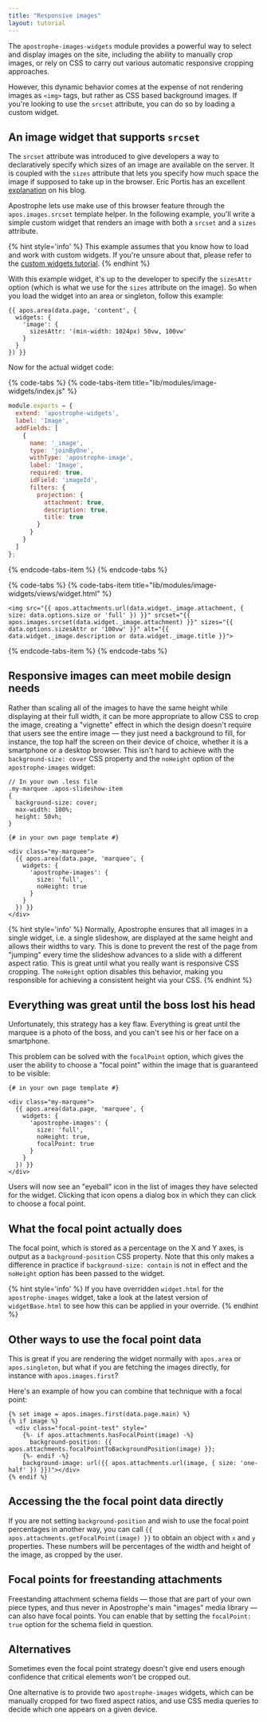```yaml
---
title: "Responsive images"
layout: tutorial
---
```


The `apostrophe-images-widgets` module provides a powerful way to select and display images on the site, including the ability to manually crop images, or rely on CSS to carry out various automatic responsive cropping approaches.

However, this dynamic behavior comes at the expense of not rendering images as `<img>` tags, but rather as CSS based background images. If you're looking to use the `srcset` attribute, you can do so by loading a custom widget.

## An image widget that supports `srcset`

The `srcset` attribute was introduced to give developers a way to declaratively specify which sizes of an image are available on the server. It is coupled with the `sizes` attribute that lets you specify how much space the image if supposed to take up in the browser. Eric Portis has an excellent [explanation](https://ericportis.com/posts/2014/srcset-sizes/) on his blog.

Apostrophe lets use make use of this browser feature through the `apos.images.srcset` template helper. In the following example, you'll write a simple custom widget that renders an image with both a `srcset` and a `sizes` attribute.

{% hint style='info' %}
This example assumes that you know how to load and work with custom widgets. If you're unsure about that, please refer to the [custom widgets tutorial](../getting-started/custom-widgets.md).
{% endhint %}

With this example widget, it's up to the developer to specify the `sizesAttr` option (which is what we use for the `sizes` attribute on the image). So when you load the widget into an area or singleton, follow this example:

```markup
{{ apos.area(data.page, 'content', {
  widgets: {
    'image': {
      sizesAttr: '(min-width: 1024px) 50vw, 100vw'
    }
  }
}) }}
```

Now for the actual widget code:

{% code-tabs %}
{% code-tabs-item title="lib/modules/image-widgets/index.js" %}
```javascript
module.exports = {
  extend: 'apostrophe-widgets',
  label: 'Image',
  addFields: [
    {
      name: '_image',
      type: 'joinByOne',
      withType: 'apostrophe-image',
      label: 'Image',
      required: true,
      idField: 'imageId',
      filters: {
        projection: {
          attachment: true,
          description: true,
          title: true
        }
      }
    }
  ]
};
```
{% endcode-tabs-item %}
{% endcode-tabs %}

{% code-tabs %}
{% code-tabs-item title="lib/modules/image-widgets/views/widget.html" %}
```markup
<img src="{{ apos.attachments.url(data.widget._image.attachment, { size: data.options.size or 'full' }) }}" srcset="{{ apos.images.srcset(data.widget._image.attachment) }}" sizes="{{ data.options.sizesAttr or '100vw' }}" alt="{{ data.widget._image.description or data.widget._image.title }}">
```
{% endcode-tabs-item %}
{% endcode-tabs %}


## Responsive images can meet mobile design needs

Rather than scaling all of the images to have the same height while displaying at their full width, it can be more appropriate to allow CSS to crop the image, creating a "vignette" effect in which the design doesn't require that users see the entire image — they just need a background to fill, for instance, the top half the screen on their device of choice, whether it is a smartphone or a desktop browser. This isn't hard to achieve with the `background-size: cover` CSS property and the `noHeight` option of the `apostrophe-images` widget:

```less
// In your own .less file
.my-marquee .apos-slideshow-item
{
  background-size: cover;
  max-width: 100%;
  height: 50vh;
}
```

```markup
{# in your own page template #}

<div class="my-marquee">
  {{ apos.area(data.page, 'marquee', {
    widgets: {
      'apostrophe-images': {
        size: 'full',
        noHeight: true
      }
    }
  }) }}
</div>
```

{% hint style='info' %}
Normally, Apostrophe ensures that all images in a single widget, i.e. a single slideshow, are displayed at the same height and allows their widths to vary. This is done to prevent the rest of the page from "jumping" every time the slideshow advances to a slide with a different aspect ratio. This is great until what you really want is responsive CSS cropping. The `noHeight` option disables this behavior, making you responsible for achieving a consistent height via your CSS.
{% endhint %}

## Everything was great until the boss lost his head

Unfortunately, this strategy has a key flaw. Everything is great until the marquee is a photo of the boss, and you can't see his or her face on a smartphone.

This problem can be solved with the `focalPoint` option, which gives the user the ability to choose a "focal point" within the image that is guaranteed to be visible:

```markup
{# in your own page template #}

<div class="my-marquee">
  {{ apos.area(data.page, 'marquee', {
    widgets: {
      'apostrophe-images': {
        size: 'full',
        noHeight: true,
        focalPoint: true
      }
    }
  }) }}
</div>
```

Users will now see an "eyeball" icon in the list of images they have selected for the widget. Clicking that icon opens a dialog box in which they can click to choose a focal point.

## What the focal point actually does

The focal point, which is stored as a percentage on the X and Y axes, is output as a `background-position` CSS property. Note that this only makes a difference in practice if `background-size: contain` is not in effect and the `noHeight` option has been passed to the widget.

{% hint style='info' %}
If you have overridden `widget.html` for the `apostrophe-images` widget, take a look at the latest version of `widgetBase.html` to see how this can be applied in your override.
{% endhint %}

## Other ways to use the focal point data

This is great if you are rendering the widget normally with `apos.area` or `apos.singleton`, but what if you are fetching the images directly, for instance with `apos.images.first`?

Here's an example of how you can combine that technique with a focal point:

```markup
{% set image = apos.images.first(data.page.main) %}
{% if image %}
  <div class="focal-point-test" style="
    {%- if apos.attachments.hasFocalPoint(image) -%}
      background-position: {{ apos.attachments.focalPointToBackgroundPosition(image) }};
    {%- endif -%}
    background-image: url({{ apos.attachments.url(image, { size: 'one-half' }) }})"></div>
{% endif %}
```

## Accessing the the focal point data directly

If you are not setting `background-position` and wish to use the focal point percentages in another way, you can call `{{ apos.attachments.getFocalPoint(image) }}` to obtain an object with `x` and `y` properties. These numbers will be percentages of the width and height of the image, as cropped by the user.

## Focal points for freestanding attachments

Freestanding attachment schema fields — those that are part of your own piece types, and thus never in Apostrophe's main "images" media library — can also have focal points. You can enable that by setting the `focalPoint: true` option for the schema field in question.

## Alternatives

Sometimes even the focal point strategy doesn't give end users enough confidence that critical elements won't be cropped out.

One alternative is to provide two `apostrophe-images` widgets, which can be manually cropped for two fixed aspect ratios, and use CSS media queries to decide which one appears on a given device.
